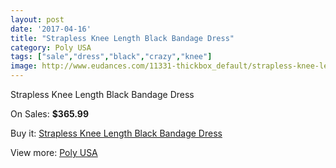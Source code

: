 ```yaml
---
layout: post
date: '2017-04-16'
title: "Strapless Knee Length Black Bandage Dress"
category: Poly USA
tags: ["sale","dress","black","crazy","knee"]
image: http://www.eudances.com/11331-thickbox_default/strapless-knee-length-black-bandage-dress.jpg
---
```

Strapless Knee Length Black Bandage Dress

On Sales: **$365.99**
<a href="https://www.eudances.com/en/poly-usa/3607-strapless-knee-length-black-bandage-dress.html"><amp-img layout="responsive" width="600" height="600" src="//www.eudances.com/11331-thickbox_default/strapless-knee-length-black-bandage-dress.jpg" alt="Strapless Knee Length Black Bandage Dress 0" /></a>
<a href="https://www.eudances.com/en/poly-usa/3607-strapless-knee-length-black-bandage-dress.html"><amp-img layout="responsive" width="600" height="600" src="//www.eudances.com/11334-thickbox_default/strapless-knee-length-black-bandage-dress.jpg" alt="Strapless Knee Length Black Bandage Dress 1" /></a>
<a href="https://www.eudances.com/en/poly-usa/3607-strapless-knee-length-black-bandage-dress.html"><amp-img layout="responsive" width="600" height="600" src="//www.eudances.com/11333-thickbox_default/strapless-knee-length-black-bandage-dress.jpg" alt="Strapless Knee Length Black Bandage Dress 2" /></a>
<a href="https://www.eudances.com/en/poly-usa/3607-strapless-knee-length-black-bandage-dress.html"><amp-img layout="responsive" width="600" height="600" src="//www.eudances.com/11332-thickbox_default/strapless-knee-length-black-bandage-dress.jpg" alt="Strapless Knee Length Black Bandage Dress 3" /></a>

Buy it: [Strapless Knee Length Black Bandage Dress](https://www.eudances.com/en/poly-usa/3607-strapless-knee-length-black-bandage-dress.html "Strapless Knee Length Black Bandage Dress")

View more: [Poly USA](https://www.eudances.com/en/79-Poly-USA "Poly USA")